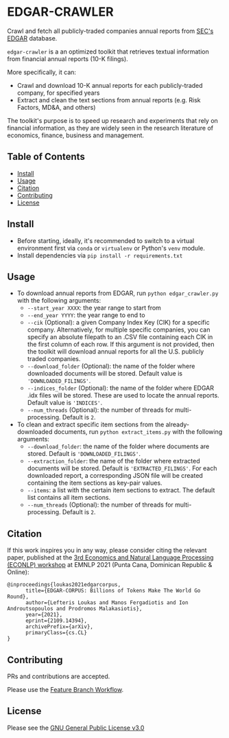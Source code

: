 # EDGAR-CRAWLER
Crawl and fetch all publicly-traded companies annual reports from [SEC's EDGAR](https://www.sec.gov/edgar.shtml) database.

`edgar-crawler` is a an optimized toolkit that retrieves textual information from financial annual reports (10-K filings).

More specifically, it can:
- Crawl and download 10-K annual reports for each publicly-traded company, for specified years 
- Extract and clean the text sections from annual reports (e.g. Risk Factors, MD&A, and others)    

The toolkit's purpose is to speed up research and experiments that rely on financial information, as they are widely seen in the research literature of economics, finance, business and management.

## Table of Contents
- [Install](#install)
- [Usage](#usage)
- [Citation](#citation)
- [Contributing](#contributing)
- [License](#license)

## Install
- Before starting, ideally, it's recommended to switch to a virtual environment first via `conda` or `virtualenv` or Python's `venv` module.
- Install dependencies via `pip install -r requirements.txt`

## Usage
- To download annual reports from EDGAR, run `python edgar_crawler.py` with the following arguments:
  - `--start_year XXXX`: the year range to start from
  - `--end_year YYYY`: the year range to end to
  - `--cik` (Optional): a given Company Index Key (CIK) for a specific company. Alternatively, for multiple specific companies, you can specify an absolute filepath to an .CSV file containing each CIK in the first column of each row.
  If this argument is not provided, then the toolkit will download annual reports for all the U.S. publicly traded companies.
  - `--download_folder` (Optional): the name of the folder where downloaded documents will be stored. Default value is `'DOWNLOADED_FILINGS'`.
  - `--indices_folder` (Optional): the name of the folder where EDGAR .idx files will be stored. These are used to locate the annual reports. Default value is `'INDICES'`.
  - `--num_threads` (Optional): the number of threads for multi-processing. Default is `2`.  
- To clean and extract specific item sections from the already-downloaded documents, run `python extract_items.py` with the following arguments: 
  - `--download_folder`: the name of the folder where documents are stored. Default is `'DOWNLOADED_FILINGS'`.
  - `--extraction_folder`: the name of the folder where extracted documents will be stored. Default is `'EXTRACTED_FILINGS'`. For each downloaded report, a corresponding JSON file will be created containing the item sections as key-pair values.
  - `--items`: a list with the certain item sections to extract. The default list contains all item sections.
  - `--num_threads` (Optional): the number of threads for multi-processing. Default is `2`.

## Citation
If this work inspires you in any way, please consider citing the relevant paper, published at the [3rd Economics and Natural Language Processing (ECONLP) workshop](https://lt3.ugent.be/econlp/) at EMNLP 2021 (Punta Cana, Dominican Republic & Online):
```
@inproceedings{loukas2021edgarcorpus,
      title={EDGAR-CORPUS: Billions of Tokens Make The World Go Round}, 
      author={Lefteris Loukas and Manos Fergadiotis and Ion Androutsopoulos and Prodromos Malakasiotis},
      year={2021},
      eprint={2109.14394},
      archivePrefix={arXiv},
      primaryClass={cs.CL}
}
```
## Contributing
PRs and contributions are accepted.
 
Please use the [Feature Branch Workflow](https://www.atlassian.com/git/tutorials/comparing-workflows/feature-branch-workflow).

## License
Please see the [GNU General Public License v3.0](https://github.com/nlpaueb/edgar-crawler/blob/main/LICENSE)
